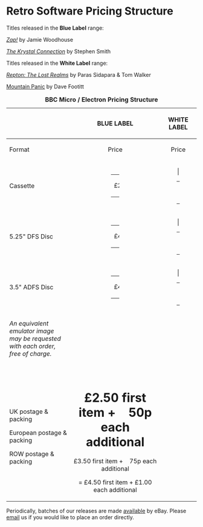 # Retro Software Pricing Structure

Titles released in the **Blue Label** range:

_[Zap!](Zap "wikilink")_ by Jamie Woodhouse

_[The Krystal Connection](The_Krystal_Connection "wikilink")_ by Stephen Smith

Titles released in the **White Label** range:

_[Repton: The Lost Realms](Repton:_The_Lost_Realms "wikilink")_ by Paras Sidapara & Tom Walker

[Mountain Panic](Mountain_Panic "wikilink") by Dave Footitt

<table>

<caption><strong>BBC Micro / Electron Pricing Structure</strong></caption>

<thead>

<tr class="header">

<th></th>

<th align="center"><p>BLUE LABEL</p></th>

<th align="center"><p>WHITE LABEL</p></th>

</tr>

</thead>

<tbody>

<tr class="odd">

<td><p>Format</p></td>

<td align="center"><p>Price</p></td>

<td align="center"><p>Price</p></td>

</tr>

<tr class="even">

<td><p>Cassette</p></td>

<td align="center"><table style="width:10%;">

<colgroup>

<col width="5%" />

<col width="5%" />

</colgroup>

<tbody>

<tr class="odd">

<td align="right"><p>£2</p></td>

<td><p>.95</p></td>

</tr>

</tbody>

</table></td>

<td align="center"><p>|</p>

<table style="width:10%;">

<colgroup>

<col width="5%" />

<col width="5%" />

</colgroup>

<tbody>

<tr class="odd">

<td align="right"><p>£4</p></td>

<td><p>.95</p></td>

</tr>

</tbody>

</table></td>

</tr>

<tr class="odd">

<td><p>5.25&quot; DFS Disc</p></td>

<td align="center"><table style="width:10%;">

<colgroup>

<col width="5%" />

<col width="5%" />

</colgroup>

<tbody>

<tr class="odd">

<td align="right"><p>£4</p></td>

<td><p>.95</p></td>

</tr>

</tbody>

</table></td>

<td align="center"><p>|</p>

<table style="width:10%;">

<colgroup>

<col width="5%" />

<col width="5%" />

</colgroup>

<tbody>

<tr class="odd">

<td align="right"><p>£6</p></td>

<td><p>.95</p></td>

</tr>

</tbody>

</table></td>

</tr>

<tr class="even">

<td><p>3.5&quot; ADFS Disc</p></td>

<td align="center"><table style="width:10%;">

<colgroup>

<col width="5%" />

<col width="5%" />

</colgroup>

<tbody>

<tr class="odd">

<td align="right"><p>£4</p></td>

<td><p>.95</p></td>

</tr>

</tbody>

</table></td>

<td align="center"><p>|</p>

<table style="width:10%;">

<colgroup>

<col width="5%" />

<col width="5%" />

</colgroup>

<tbody>

<tr class="odd">

<td align="right"><p>£6</p></td>

<td><p>.95</p></td>

</tr>

</tbody>

</table></td>

</tr>

<tr class="odd">

</tr>

<tr class="even">

<td><p><em>An equivalent emulator image may be requested with each order, free of charge.</em><br />

<br />

</p></td>

</tr>

<tr class="odd">

<td><p>UK postage &amp; packing<br />

European postage &amp; packing<br />

ROW postage &amp; packing<br />

</p></td>

<td align="center"><h1 id="first-item-50p-each-additional">£2.50 first item +    50p each additional<br />

</h1>

<p>£3.50 first item +    75p each additional<br />

= £4.50 first item + £1.00 each additional</p></td>

</tr>

</tbody>

</table>

Periodically, batches of our releases are made [available](http://shop.ebay.co.uk/merchant/dllm) by eBay. Please [email](ContactAndPress "wikilink") us if you would like to place an order directly.
